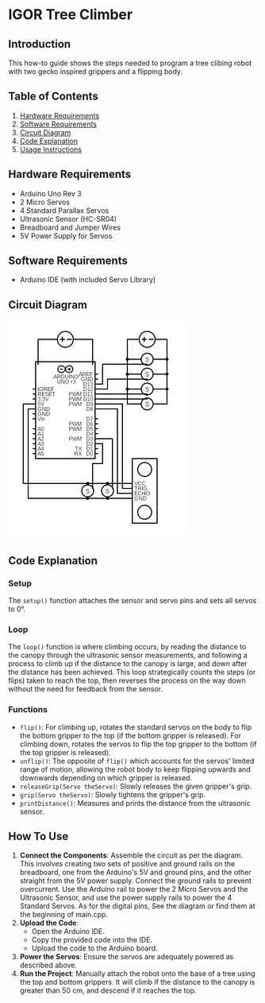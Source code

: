 # IGOR Tree Climber
## Introduction
This how-to guide shows the steps needed to program a tree clibing robot with two gecko inspired grippers and a flipping body.

## Table of Contents
1. [Hardware Requirements](#hardware-requirements)
2. [Software Requirements](#software-requirements)
3. [Circuit Diagram](#circuit-diagram)
4. [Code Explanation](#code-explanation)
5. [Usage Instructions](#usage-instructions)

## Hardware Requirements
- Arduino Uno Rev 3
- 2 Micro Servos
- 4 Standard Parallax Servos
- Ultrasonic Sensor (HC-SR04)
- Breadboard and Jumper Wires
- 5V Power Supply for Servos

## Software Requirements
- Arduino IDE (with included Servo Library)

## Circuit Diagram
![Circuit Diagram](plainCircuit.png)

## Code Explanation
### Setup
The `setup()` function attaches the sensor and servo pins and sets all servos to 0&deg;.

### Loop
The `loop()` function is where climbing occurs, by reading the distance to the canopy through the ultrasonic sensor measurements, and following a process to climb up if the distance to the canopy is large, and down after the distance has been achieved. This loop strategically counts the steps (or flips) taken to reach the top, then reverses the process on the way down without the need for feedback from the sensor.

### Functions
- `flip()`: For climbing up, rotates the standard servos on the body to flip the bottom gripper to the top (if the bottom gripper is released). For climbing down, rotates the servos to flip the top gripper to the bottom (if the top gripper is released).
- `unflip()`: The opposite of `flip()` which accounts for the servos' limited range of motion, allowing the robot body to keep flipping upwards and downwards depending on which gripper is released.
- `releaseGrip(Servo theServo)`: Slowly releases the given gripper's grip.
- `grip(Servo theServo)`: Slowly tightens the gripper's grip.
- `printDistance()`: Measures and prints the distance from the ultrasonic sensor.

## How To Use
1. **Connect the Components**: Assemble the circuit as per the diagram. This involves creating two sets of positive and ground rails on the breadboard, one from the Arduino's 5V and ground pins, and the other straight from the 5V power supply. Connect the ground rails to prevent overcurrent. Use the Arduino rail to power the 2 Micro Servos and the Ultrasonic Sensor, and use the power supply rails to power the 4 Standard Servos. As for the digital pins, See the diagram or find them at the beginning of main.cpp.
2. **Upload the Code**:
    - Open the Arduino IDE.
    - Copy the provided code into the IDE.
    - Upload the code to the Arduino board.
3. **Power the Servos**: Ensure the servos are adequately powered as described above.
4. **Run the Project**: Manually attach the robot onto the base of a tree using the top and bottom grippers. It will climb if the distance to the canopy is greater than 50 cm, and descend if it reaches the top.
